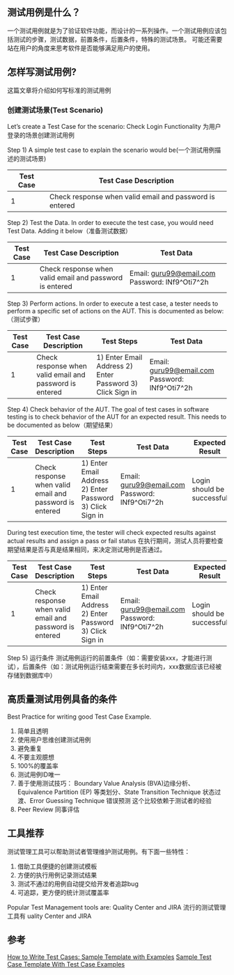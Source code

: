 ## 测试用例是什么？

一个测试用例就是为了验证软件功能，而设计的一系列操作。一个测试用例应该包括测试的步骤，测试数据，前置条件，后置条件，特殊的测试场景。
可能还需要站在用户的角度来思考软件是否能够满足用户的使用。

## 怎样写测试用例?
这篇文章将介绍如何写标准的测试用例

### 创建测试场景(Test Scenario)
Let’s create a Test Case for the scenario: Check Login Functionality
为用户登录的场景创建测试用例

Step 1) A simple test case to explain the scenario would be(一个测试用例描述的测试场景)

|  Test Case   |  Test Case Description  |
|  ----        | ----  |
| 1            | Check response when valid email and password is entered |

Step 2) Test the Data.
In order to execute the test case, you would need Test Data. Adding it below（准备测试数据）

|  Test Case   |  Test Case Description  |  Test Data |
|  ----        | ----                       | ---- |
| 1            | Check response when valid email and password is entered | Email: guru99@email.com Password: lNf9^Oti7^2h |

Step 3) Perform actions.
In order to execute a test case, a tester needs to perform a specific set of actions on the AUT. This is documented as below:（测试步骤）

|  Test Case   |  Test Case Description  | Test Steps   |  Test Data |
|  ----        | ----                    |      ----    | ---- |
| 1            | Check response when valid email and password is entered | 1) Enter Email Address 2) Enter Password 3) Click Sign in |  Email: guru99@email.com Password: lNf9^Oti7^2h |

Step 4) Check behavior of the AUT.
The goal of test cases in software testing is to check behavior of the AUT for an expected result. This needs to be documented as below（期望结果）

|  Test Case   |  Test Case Description  | Test Steps   |  Test Data | Expected Result |
|  ----        | ----                    |      ----    | ---- |                  ---- |
| 1            | Check response when valid email and password is entered | 1) Enter Email Address 2) Enter Password 3) Click Sign in |  Email: guru99@email.com Password: lNf9^Oti7^2h | Login should be successful |

During test execution time, the tester will check expected results against actual results and assign a pass or fail status
在执行期间，测试人员将要检查期望结果是否与真是结果相同，来决定测试用例是否通过。

|  Test Case   |  Test Case Description  | Test Steps   |  Test Data | Expected Result | Actual Result | Pass/Fail |
|  ----        | ----                    |      ----    | ---- |                  ---- |    ---- |            ---- |
| 1            | Check response when valid email and password is entered | 1) Enter Email Address 2) Enter Password 3) Click Sign in |  Email: guru99@email.com Password: lNf9^Oti7^2h | Login should be successful |  Login was successful |   Pass|

Step 5) 运行条件
测试用例运行的前置条件（如：需要安装xxx，才能进行测试），后置条件（如：测试用例运行结束需要在多长时间内，xxx数据应该已经被存储到数据库中）


## 高质量测试用例具备的条件
Best Practice for writing good Test Case Example.

1. 简单且透明
2. 使用用户思维创建测试用例
3. 避免重复
4. 不要主观臆想
5. 100%的覆盖率
6. 测试用例ID唯一
7. 善于使用测试技巧： Boundary Value Analysis (BVA)边缘分析、Equivalence Partition (EP) 等类划分、State Transition Technique 状态过渡、Error Guessing Technique 错误预测 这个比较依赖于测试者的经验
8. Peer Review 同事评估


## 工具推荐
测试管理工具可以帮助测试者管理维护测试用例。有下面一些特性：

1. 借助工具便捷的创建测试模板
2. 方便的执行用例记录测试结果
3. 测试不通过的用例自动提交给开发者追踪bug
4. 可追踪，更方便的统计测试覆盖率

Popular Test Management tools are: Quality Center and JIRA
流行的测试管理工具有 uality Center and JIRA


## 参考
[How to Write Test Cases: Sample Template with Examples](https://www.guru99.com/test-case.html)
[Sample Test Case Template With Test Case Examples](https://www.softwaretestinghelp.com/test-case-template-examples/)